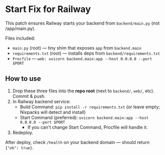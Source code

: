 # Start Fix for Railway

This patch ensures Railway starts your backend from `backend/main.py` (not /app/main.py).

Files included:
- `main.py` (root) — tiny shim that exposes `app` from `backend.main`
- `requirements.txt` (root) — installs deps from `backend/requirements.txt`
- `Procfile` — `web: uvicorn backend.main:app --host 0.0.0.0 --port $PORT`

## How to use
1. Drop these three files into the **repo root** (next to `backend/`, `web/`, etc). Commit & push.
2. In Railway backend service:
   - Build Command: `pip install -r requirements.txt` (or leave empty; Nixpacks will detect and install)
   - Start Command (preferred): `uvicorn backend.main:app --host 0.0.0.0 --port $PORT`
     - If you can't change Start Command, Procfile will handle it.
3. Redeploy.

After deploy, check `/health` on your backend domain — should return `{"ok": true}`.
